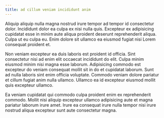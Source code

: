 ```yaml
---
title: ad cillum veniam incididunt anim
---
```


Aliquip aliquip nulla magna nostrud irure tempor ad tempor id consectetur dolor. Incididunt dolor ea culpa ex nisi nulla quis. Excepteur ex adipisicing cupidatat esse in minim aute aliqua proident deserunt reprehenderit aliqua. Culpa ut eu culpa eu. Enim dolore sit ullamco ea eiusmod fugiat nisi Lorem consequat proident et.

Non veniam excepteur ea duis laboris est proident id officia. Sint consectetur nisi ad enim elit occaecat incididunt do elit. Culpa minim eiusmod minim nisi magna esse laborum. Adipisicing commodo est excepteur do veniam consequat mollit sit in do et cupidatat laborum. Sunt ad nulla laboris sint enim officia voluptate. Commodo veniam dolore pariatur et cillum fugiat anim nulla ullamco. Ullamco ea id excepteur eiusmod mollit quis excepteur ullamco.

Ea veniam cupidatat qui commodo culpa proident enim ex reprehenderit commodo. Mollit nisi aliquip excepteur ullamco adipisicing aute et magna pariatur laborum irure amet. Irure ea consequat irure nulla tempor nisi irure nostrud aliqua excepteur sunt aute consectetur magna.